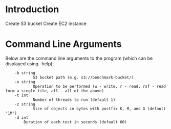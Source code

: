 # Introduction
Create S3 bucket
Create EC2 instance 

# Command Line Arguments
Below are the command line arguments to the program (which can be displayed using -help):
```
    -b string
            S3 bucket path (e.g. s3://benchmark-bucket/)
    -o string
            Operation to be performed (w - write, r - read, rsf - read form a single file, all - all of the above)
    -t int
            Number of threads to run (default 1)
    -z string
            Size of objects in bytes with postfix K, M, and G (default "1M")
    -d int
        Duration of each test in seconds (default 60)
```        
